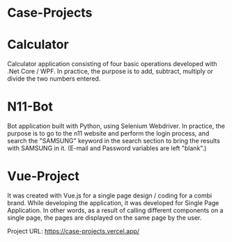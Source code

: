 # Case-Projects


# Calculator

Calculator application consisting of four basic operations developed with .Net Core / WPF. In practice, the purpose is to add, subtract, multiply or divide the two numbers entered.

# N11-Bot

Bot application built with Python, using Selenium Webdriver. In practice, the purpose is to go to the n11 website and perform the login process, and search the "SAMSUNG" keyword in the search section to bring the results with SAMSUNG in it. (E-mail and Password variables are left "blank".)

# Vue-Project

It was created with Vue.js for a single page design / coding for a combi brand. While developing the application, it was developed for Single Page Application. In other words, as a result of calling different components on a single page, the pages are displayed on the same page by the user.

Project URL: https://case-projects.vercel.app/

